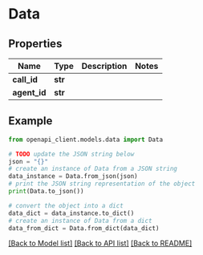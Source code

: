 # Data


## Properties

Name | Type | Description | Notes
------------ | ------------- | ------------- | -------------
**call_id** | **str** |  | 
**agent_id** | **str** |  | 

## Example

```python
from openapi_client.models.data import Data

# TODO update the JSON string below
json = "{}"
# create an instance of Data from a JSON string
data_instance = Data.from_json(json)
# print the JSON string representation of the object
print(Data.to_json())

# convert the object into a dict
data_dict = data_instance.to_dict()
# create an instance of Data from a dict
data_from_dict = Data.from_dict(data_dict)
```
[[Back to Model list]](../README.md#documentation-for-models) [[Back to API list]](../README.md#documentation-for-api-endpoints) [[Back to README]](../README.md)


